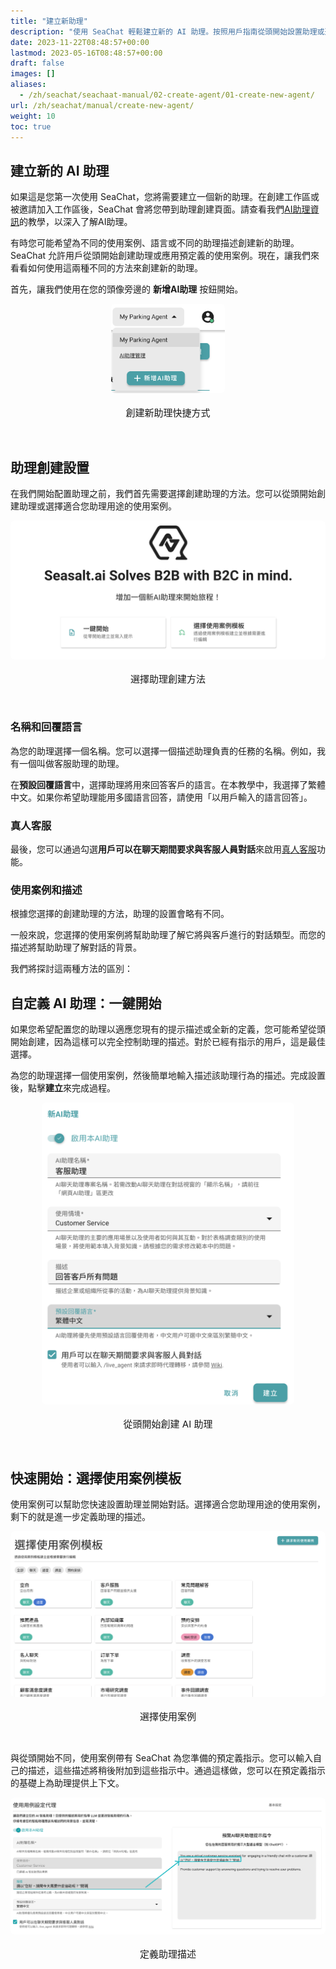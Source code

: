 ```yaml
---
title: "建立新助理"
description: "使用 SeaChat 輕鬆建立新的 AI 助理。按照用戶指南從頭開始設置助理或選擇預定義的使用案例。立即開始吧！"
date: 2023-11-22T08:48:57+00:00
lastmod: 2023-05-16T08:48:57+00:00
draft: false
images: []
aliases:
  - /zh/seachat/seachaat-manual/02-create-agent/01-create-new-agent/
url: /zh/seachat/manual/create-new-agent/  
weight: 10
toc: true
---
```


## 建立新的 AI 助理

如果這是您第一次使用 SeaChat，您將需要建立一個新的助理。在創建工作區或被邀請加入工作區後，SeaChat 會將您帶到助理創建頁面。請查看我們[AI助理資訊](https://wiki.seasalt.ai/zh/seachat/manual/create-agent/agent-information/)的教學，以深入了解AI助理。

有時您可能希望為不同的使用案例、語言或不同的助理描述創建新的助理。SeaChat 允許用戶從頭開始創建助理或應用預定義的使用案例。現在，讓我們來看看如何使用這兩種不同的方法來創建新的助理。

首先，讓我們使用在您的頭像旁邊的 **新增AI助理** 按鈕開始。

<div style="display: flex; flex-direction: column; align-items: center;">

<div style="width: 60%; text-align: center; display: flex; flex-direction: column; align-items: center; justify-item: center">
  <a href="/images/seachat/zh/create-a-new-agent/create-new-agent-shortcut.png" style="height: 200px; width: 100%; height: 100%;display: flex; justify-content: center; align-items: center; overflow: hidden;" target="_blank">
<img width="60%" style="border-radius: 0.4rem; cursor: zoom-in;" src="/images/seachat/zh/create-a-new-agent/create-new-agent-shortcut.png" alt="SeaChat | 創建新助理快捷">
</a>
    <p style="margin-top: 20px; font-size: 15px">創建新助理快捷方式</p>

</div>
</div>


<br/>

## 助理創建設置

在我們開始配置助理之前，我們首先需要選擇創建助理的方法。您可以從頭開始創建助理或選擇適合您助理用途的使用案例。

<div style="display: flex; flex-direction: column; align-items: center;">

<div style="width: 100%; text-align: center; display: flex; flex-direction: column; align-items: center; justify-item: center">

  <a href="/images/seachat/zh/create-a-new-agent/choose-creation-method.png" style="height: 200px; width: 100%; height: 100%;display: flex; justify-content: center; align-items: center; overflow: hidden;" target="_blank">

<img width="100%" style="border-radius: 0.4rem; cursor: zoom-in;" src="/images/seachat/zh/create-a-new-agent/choose-creation-method.png" alt="SeaChat | 選擇助理創建方法">

</a>
    <p style="margin-top: 20px; font-size: 15px">選擇助理創建方法</p>

</div>

</div>


<br/>

### 名稱和回覆語言

為您的助理選擇一個名稱。您可以選擇一個描述助理負責的任務的名稱。例如，我有一個叫做客服助理的助理。

在**預設回覆語言**中，選擇助理將用來回答客戶的語言。在本教學中，我選擇了繁體中文。如果你希望助理能用多國語言回答，請使用「以用戶輸入的語言回答」。

### 真人客服
最後，您可以通過勾選**用戶可以在聊天期間要求與客服人員對話**來啟用[真人客服](https://wiki.seasalt.ai/zh/seachat/live-agent-transfer/)功能。

### 使用案例和描述

根據您選擇的創建助理的方法，助理的設置會略有不同。

一般來說，您選擇的使用案例將幫助助理了解它將與客戶進行的對話類型。而您的描述將幫助助理了解對話的背景。

我們將探討這兩種方法的區別：

## 自定義 AI 助理：一鍵開始

如果您希望配置您的助理以適應您現有的提示描述或全新的定義，您可能希望從頭開始創建，因為這樣可以完全控制助理的描述。對於已經有指示的用戶，這是最佳選擇。

為您的助理選擇一個使用案例，然後簡單地輸入描述該助理行為的描述。完成設置後，點擊**建立**來完成過程。

<div style="display: flex; flex-direction: column; align-items: center;">

<div style="width: 100%; text-align: center; display: flex; flex-direction: column; align-items: center; justify-item: center">

  <a href="/images/seachat/zh/create-a-new-agent/start-from-scratch.png" style="height: 200px; width: 100%; height: 100%;display: flex; justify-content: center; align-items: center; overflow: hidden;" target="_blank">

<img width="80%" style="border-radius: 0.4rem; cursor: zoom-in;" src="/images/seachat/zh/create-a-new-agent/start-from-scratch.png" alt="SeaChat | 選擇從頭開始創建 AI 助理">

</a>
    <p style="margin-top: 20px; font-size: 15px">從頭開始創建 AI 助理</p>

</div>
</div>


<br/>

## 快速開始：選擇使用案例模板

使用案例可以幫助您快速設置助理並開始對話。選擇適合您助理用途的使用案例，剩下的就是進一步定義助理的描述。

<div style="display: flex; flex-direction: column; align-items: center;">

<div style="width: 100%; text-align: center; display: flex; flex-direction: column; align-items: center; justify-item: center">

  <a href="/images/seachat/zh/create-a-new-agent/pick-a-use-case.png" style="height: 200px; width: 100%; height: 100%;display: flex; justify-content: center; align-items: center; overflow: hidden;" target="_blank">

<img width="100%" style="border-radius: 0.4rem; cursor: zoom-in;" src="/images/seachat/zh/create-a-new-agent/pick-a-use-case.png" alt="SeaChat | 選擇使用案例">

</a>
    <p style="margin-top: 20px; font-size: 15px">選擇使用案例</p>

</div>

</div>


<br/>

與從頭開始不同，使用案例帶有 SeaChat 為您準備的預定義指示。您可以輸入自己的描述，這些描述將稍後附加到這些指示中。通過這樣做，您可以在預定義指示的基礎上為助理提供上下文。

<div style="display: flex; flex-direction: column; align-items: center;">

<div style="width: 100%; text-align: center; display: flex; flex-direction: column; align-items: center; justify-item: center">

  <a href="/images/seachat/zh/create-a-new-agent/choose-a-use-case.png" style="height: 200px; width: 100%; height: 100%;display: flex; justify-content: center; align-items: center; overflow: hidden;" target="_blank">

<img width="100%" style="border-radius: 0.4rem; cursor: zoom-in;" src="/images/seachat/zh/create-a-new-agent/choose-a-use-case.png" alt="SeaChat | 定義助理描述">

</a>
    <p style="margin-top: 20px; font-size: 15px">定義助理描述</p>

</div>

</div>


<br/>


